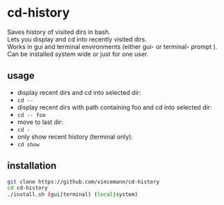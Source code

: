 # cd-history  
Saves history of visited dirs in bash.    
Lets you display and cd into recently visited dirs.  
Works in gui and terminal environments (either gui- or terminal- prompt ).  
Can be installed system wide or just for one user.   

## usage  
* display recent dirs and cd into selected dir:   
* ```cd -- ```  
* display recent dirs with path containing foo and cd into selected dir:   
* ```cd -- foo```	  
* move to last dir:
* ```cd -```  
* only show recent history (terminal only):  
* ```cd show```  

  
## installation  
```bash
git clone https://github.com/vincemann/cd-history
cd cd-history
./install.sh (gui|terminal) (local|system)
```  
